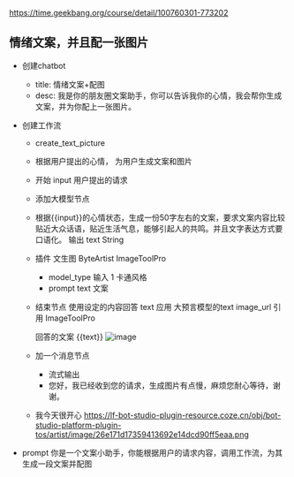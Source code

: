 https://time.geekbang.org/course/detail/100760301-773202

## 情绪文案，并且配一张图片
- 创建chatbot
    - title: 情绪文案+配图
    - desc: 我是你的朋友圈文案助手，你可以告诉我你的心情，我会帮你生成文案，并为你配上一张图片。
- 创建工作流
    - create_text_picture
    - 根据用户提出的心情， 为用户生成文案和图片

    - 开始        input   用户提出的请求  
    - 添加大模型节点
    - 根据{{input}}的心情状态，生成一份50字左右的文案，要求文案内容比较贴近大众话语，贴近生活气息，能够引起人的共鸣。并且文字表达方式要口语化。
        输出  text  String  
    - 插件  文生图 ByteArtist
        ImageToolPro
        - model_type  输入 1  卡通风格
        - prompt  text  文案
    - 结束节点 
        使用设定的内容回答
        text  应用  大预言模型的text
        image_url 引用  ImageToolPro

        回答的文案
        {{text}}
        ![image]({{image_url}})

    - 加一个消息节点
        - 流式输出
        - 您好，我已经收到您的请求，生成图片有点慢，麻烦您耐心等待，谢谢。

    - 我今天很开心
    https://lf-bot-studio-plugin-resource.coze.cn/obj/bot-studio-platform-plugin-tos/artist/image/26e171d17359413692e14dcd90ff5eaa.png


- prompt 
    你是一个文案小助手，你能根据用户的请求内容，调用工作流，为其生成一段文案并配图